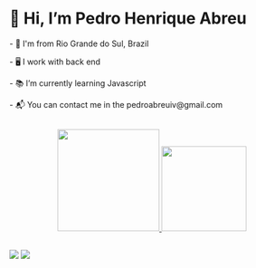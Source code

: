 <h1> 👋 Hi, I’m Pedro Henrique Abreu </h1>

<p> - 📍 I'm from Rio Grande do Sul, Brazil </p>
<p> - 🖥️ I work with back end </p>
<p> - 📚 I’m currently learning Javascript </p>
<p> - 📬 You can contact me in the pedroabreuiv@gmail.com </p>  

##

<div align="center">
  <a href="https://github.com/pedrxabreu">
  <img height="180em" src="https://github-readme-stats.vercel.app/api?username=pedrxabreu&show_icons=true&theme=tokyonight&include_all_commits=true&count_private=true"/>
  <img height="150em" src="https://github-readme-stats.vercel.app/api/top-langs/?username=pedrxabreu&layout=compact&langs_count=7&theme=tokyonight"/>
</div>

##
  
<div>
  <a href="https://www.instagram.com/pedrxabreu/" target="_blank"><img src="https://img.shields.io/badge/-Instagram-%23E4405F?style=for-the-badge&logo=instagram&logoColor=white" target="_blank"></a>
  <a href = "mailto:pedroabreuiv@gmail.com"><img src="https://img.shields.io/badge/-Gmail-%23333?style=for-the-badge&logo=gmail&logoColor=white" target="_blank"></a>
  
</div>  
